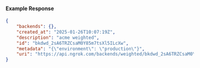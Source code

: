 <!-- Code generated for API Clients. DO NOT EDIT. -->

#### Example Response

```json
{
	"backends": {},
	"created_at": "2025-01-26T10:07:19Z",
	"description": "acme weighted",
	"id": "bkdwd_2sA6TRZCsaM0Y85m7tsXl5ILcXw",
	"metadata": "{\"environment\": \"production\"}",
	"uri": "https://api.ngrok.com/backends/weighted/bkdwd_2sA6TRZCsaM0Y85m7tsXl5ILcXw"
}
```
